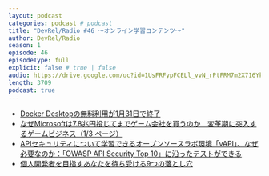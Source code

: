 ```yaml
---
layout: podcast
categories: podcast # podcast
title: "DevRel/Radio #46 〜オンライン学習コンテンツ〜"
author: DevRel/Radio
season: 1
episode: 46
episodeType: full
explicit: false # true | false
audio: https://drive.google.com/uc?id=1UsFRFypFCELl_vvN_rPtFRM7m2X716Yk
length: 3709
podcast: true
---
```


- [Docker Desktopの無料利用が1月31日で終了](https://www.docker.com/blog/updating-product-subscriptions/)
- [なぜMicrosoftは7.8兆円投じてまでゲーム会社を買うのか　変革期に突入するゲームビジネス（1/3 ページ）](https://www.itmedia.co.jp/news/articles/2201/24/news108.html)
- [APIセキュリティについて学習できるオープンソースラボ環境「vAPI」、なぜ必要なのか：「OWASP API Security Top 10」に沿ったテストができる](https://atmarkit.itmedia.co.jp/ait/articles/2201/24/news125.html)
- [個人開発者を目指すあなたを待ち受ける9つの落とし穴](https://zenn.dev/kazuwombat/articles/c1bc244f2cc803)
